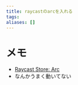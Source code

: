 ```yaml
---
title: raycastのarcを入れる
tags: 
aliases: []
---
```

# メモ
- [Raycast Store: Arc](https://www.raycast.com/thomas/arc)
- なんかうまく動いてない